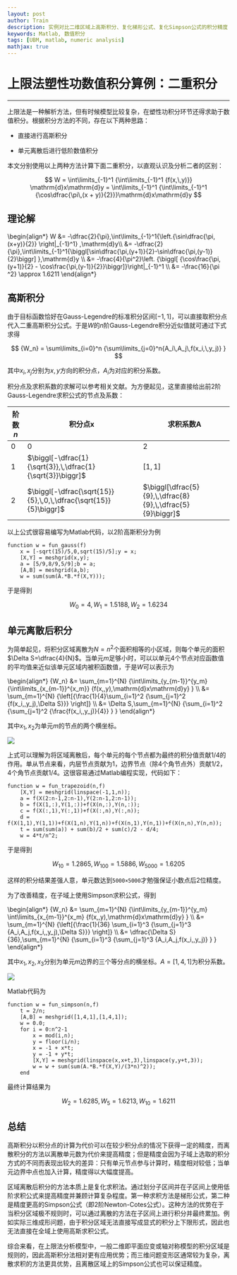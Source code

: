 ```yaml
---
layout: post
author: Train
description: 实例对比二维区域上高斯积分、复化梯形公式、复化Simpson公式的积分精度
keywords: Matlab, 数值积分
tags: [UBM, matlab, numeric analysis]
mathjax: true
---
```


# 上限法塑性功数值积分算例：二重积分

---

上限法是一种解析方法，但有时候模型比较复杂，在塑性功积分环节还得求助于数值积分。根据积分方法的不同，存在以下两种思路：

* 直接进行高斯积分

* 单元离散后进行低阶数值积分

本文分别使用以上两种方法计算下面二重积分，以直观认识及分析二者的区别：

$$
W = \int\limits_{-1}^1 {\int\limits_{-1}^1 {f(x,\,y)}} \mathrm{d}x\mathrm{d}y 
= \int\limits_{-1}^1 {\int\limits_{-1}^1 {\cos\dfrac{\pi\,(x + y)}{2}}}\mathrm{d}x\mathrm{d}y
$$



## 理论解

\begin{align\*}
W &= -\dfrac{2}{\pi}\,\int\limits\_{-1}^1{\left.{\sin\dfrac{\pi\,(x+y)}{2}} \right|\_{-1}^1} \,\mathrm{d}y\\\\
&= -\dfrac{2}{\pi}\,\int\limits\_{-1}^1{\biggl[\sin\dfrac{\pi\,(y+1)}{2}-\sin\dfrac{\pi\,(y-1)}{2}\biggr] }\,\mathrm{d}y \\\\
&= -\frac{4}{\pi^2}\left. {\biggl[ {\cos\frac{\pi\,(y+1)}{2} - \cos\frac{\pi\,(y-1)}{2}}\biggr]}\right|\_{-1}^1 \\\\
&= -\frac{16}{\pi ^2} \approx 1.6211
\end{align\*}


## 高斯积分

由于目标函数恰好在Gauss-Legendre的标准积分区间$[-1,1]$，可以直接取积分点代入二重高斯积分公式。于是$W$的$n$阶Gauss-Legendre积分近似值就可通过下式求得

$$
{W_n} = \sum\limits_{i=0}^n {\sum\limits_{j=0}^n{A_i\,A_j\,f(x_i,\,y_j)} }
$$

其中$x_i,\,x_j$分别为$x,\,y$方向的积分点，$A_i$为对应的积分系数。

积分点及求积系数的求解可以参考相关文献。为方便起见，这里直接给出前2阶Gauss-Legendre求积公式的节点及系数：

|阶数$n$|积分点$\mathrm{x}$|求积系数$\mathrm{A}$
|---|---|---
|0|0|2
|1|$\biggl[-\dfrac{1}{\sqrt{3}},\,\dfrac{1}{\sqrt{3}}\biggr]$|$\biggl[1,\,1\biggr]$
|2|$\biggl[-\dfrac{\sqrt{15}}{5},\,0,\,\dfrac{\sqrt{15}}{5}\biggr]$|$\biggl[\dfrac{5}{9},\,\dfrac{8}{9},\,\dfrac{5}{9}\biggr]$

以上公式很容易编写为Matlab代码，以2阶高斯积分为例


    function w = fun_gauss(f)
        x = [-sqrt(15)/5,0,sqrt(15)/5];y = x;
        [X,Y] = meshgrid(x,y);
        a = [5/9,8/9,5/9];b = a;
        [A,B] = meshgrid(a,b);
        w = sum(sum(A.*B.*f(X,Y)));

于是得到

$${W_0} = 4,\,{W_1} = 1.5188,\,{W_2} = 1.6234$$

## 单元离散后积分

为简单起见，将积分区域离散为$N=n^2$个面积相等的小区域，则每个单元的面积$\Delta S=\dfrac{4}{N}$。当单元$m$足够小时，可以以单元4个节点对应函数值的平均值来近似该单元区域内被积函数值，于是$W$可以表示为


\begin{align\*}
{W_n} &= \sum_{m=1}^{N} {\int\limits_{y_{m-1}}^{y_m} {\int\limits_{x_{m-1}}^{x_m}} {f(x,\,y)\,\mathrm{d}x\mathrm{d}y} } \\\\
&= \sum_{m=1}^{N} {\left[{\frac{1}{4}\sum_{i=1}^2 {\sum_{j=1}^2 {f(x\_i,\,y\_j)\,\Delta S}}} \right]} \\\\
&= \Delta S\,\sum_{m=1}^{N} {\sum_{i=1}^2 {\sum_{j=1}^2 {\frac{f(x\_i,\,y\_j)}{4}} } }
\end{align\*}

其中$x_1,\,x_2$为单元$m$的节点的两个横坐标。 

![](images/2014-11-28-01.png)


上式可以理解为将区域离散后，每个单元的每个节点都为最终的积分值贡献1/4的作用。单从节点来看，内层节点贡献为1，边界节点（除4个角节点外）贡献1/2，4个角节点贡献1/4。这很容易通过Matlab编程实现，代码如下：


    function w = fun_trapezoid(n,f)
        [X,Y] = meshgrid(linspace(-1,1,n));
        a = f(X(2:n-1,2:n-1),Y(2:n-1,2:n-1));
        b = f(X(1,:),Y(1,:))+f(X(n,:),Y(n,:));
        c = f(X(:,1),Y(:,1))+f(X(:,n),Y(:,n));
        d = f(X(1,1),Y(1,1))+f(X(1,n),Y(1,n))+f(X(n,1),Y(n,1))+f(X(n,n),Y(n,n));
        t = sum(sum(a)) + sum(b)/2 + sum(c)/2 - d/4;
        w = 4*t/n^2;

于是得到

$${W_{10}} = 1.2865,\,{W_{100}} = 1.5886,\,{W_{5000}} = 1.6205$$

这样的积分结果差强人意，单元数达到`5000×5000`才勉强保证小数点后2位精度。

为了改善精度，在子域上使用Simpson求积公式，得到

\begin{align\*}
{W_n} &= \sum_{m=1}^{N} {\int\limits_{y_{m-1}}^{y_m} \int\limits_{x_{m-1}}^{x_m} {f(x,\,y)\,\mathrm{d}x\mathrm{d}y} }  \\\\
&= \sum_{m=1}^{N} {\left[{\frac{1}{36} \sum_{i=1}^3 {\sum_{j=1}^3 {A_i\,A_j\,f(x_i,\,y_j)\,\Delta S}}} \right]} \\\\
&= \dfrac{\Delta S}{36}\,\sum_{m=1}^{N} {\sum_{i=1}^3 {\sum_{j=1}^3 {A_i\,A_j\,f(x_i,\,y_j)} } }
\end{align\*}

其中$x_1,\,x_2,\,x_3$分别为单元$m$边界的三个等分点的横坐标。$A=[1,4,1]$为积分系数。

![](images/2014-11-28-02.png)



 Matlab代码为

    function w = fun_simpson(n,f)
        t = 2/n;
        [A,B] = meshgrid([1,4,1],[1,4,1]);
        w = 0.0;
        for i = 0:n^2-1
            x = mod(i,n);
            y = floor(i/n);    
            x = -1 + x*t;
            y = -1 + y*t;
            [X,Y] = meshgrid(linspace(x,x+t,3),linspace(y,y+t,3));
            w = w + sum(sum(A.*B.*f(X,Y)/(3*n)^2));
        end

最终计算结果为

$${W_2} = 1.6285,\,{W_5} = 1.6213,\,{W_{10}} = 1.6211$$

## 总结

高斯积分以积分点的计算为代价可以在较少积分点的情况下获得一定的精度，而离散积分的方法以离散单元数为代价来提高精度；但是精度会因为子域上选取的积分方式的不同而表现出较大的差异：只有单元节点参与计算时，精度相对较低；当单元边界中点也加入计算，精度得以大幅度提高。

区域离散后积分的方法本质上是复化求积法。通过划分子区间并在子区间上使用低阶求积公式来提高精度并兼顾计算复杂程度。第一种求积方法是梯形公式，第二种是精度更高的Simpson公式（即2阶Newton-Cotes公式）。这种方法的优势在于当积分区域极不规则时，可以通过离散的方法在子区间上进行积分并最终累加。例如实际三维成形问题，由于积分区域无法直接写成显式的积分上下限形式，因此也无法直接在全域上使用高斯求积公式。

综合来看，在上限法分析模型中，一般二维即平面应变或轴对称模型的积分区域是规则的，因此高斯积分法相对更有应用优势；而三维问题变形区通常较为复杂，离散求积的方法更具优势，且离散区域上的Simpson公式也可以保证精度。